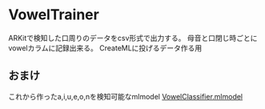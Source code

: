 # VowelTrainer

ARKitで検知した口周りのデータをcsv形式で出力する。
母音と口閉じ時ごとにvowelカラムに記録出来る。
CreateMLに投げるデータ作る用

## おまけ

これから作ったa,i,u,e,o,nを検知可能なmlmodel
[VowelClassifier.mlmodel](https://github.com/noppefoxwolf/VowelTrainer/blob/master/Model/VowelClassifier.mlmodel)
